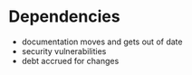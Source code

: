 # Dependencies

- documentation moves and gets out of date
- security vulnerabilities
- debt accrued for changes